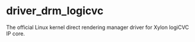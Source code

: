 # driver_drm_logicvc
The official Linux kernel direct rendering manager driver for Xylon logiCVC IP core.
